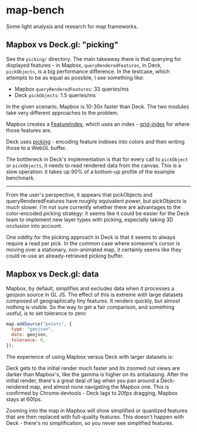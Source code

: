 # map-bench

Some light analysis and research for map frameworks.

## Mapbox vs Deck.gl: "picking"

See the `picking/` directory. The main takeaway there is that
querying for displayed features - in Mapbox, `queryRenderedFeatures`,
in Deck, `pickObjects`, is a big performance difference. In the
testcase, which attempts to be as equal as possible, I see something
like:

- Mapbox `queryRenderedFeatures`: 33 queries/ms
- Deck `pickObjects`: 1.5 queries/ms

In the given scenario, Mapbox is 10-30x faster than Deck. The two
modules take very different approaches to the problem.

Mapbox creates a [FeatureIndex](https://github.com/mapbox/mapbox-gl-js/blob/cd11bcb3838d2011dc686f6888e87671c108cc1d/src/data/feature_index.js),
which uses an index - [grid-index](https://github.com/mapbox/grid-index)
for where those features are.

Deck uses [picking](https://deck.gl/docs/developer-guide/custom-layers/picking) - encoding
feature indexes into colors and then writing those to a WebGL buffer.

The bottleneck in Deck's implementation is that for every call to `pickObject`
or `pickObjects`, it needs to read rendered data from the canvas. This is
a slow operation: it takes up 90% of a bottom-up profile of the example
benchmark.

---

From the user's perspective, it appears that pickObjects and queryRenderedFeatures
have roughly equivalent power, but pickObjects is much slower. I'm not sure currently
whether there are advantages to the color-encoded picking strategy: it seems like
it could be easier for the Deck team to implement new layer types with picking,
especially taking 3D occlusion into account.

One oddity for the picking approach in Deck is that it seems to always require
a read per pick. In the common case where someone's cursor is moving over
a stationary, non-animated map, it certainly seems like they could re-use
an already-retrieved picking buffer.

## Mapbox vs Deck.gl: data

Mapbox, by default, simplifies and excludes data when it processes
a geojson source in GL JS. The effect of this is extreme with large
datasets composed of geographically tiny features. It renders quickly,
but almost nothing is visible. So the way to get a fair comparison, and
something useful, is to set tolerance to zero:

```js
map.addSource("points", {
  type: "geojson",
  data: geojson,
  tolerance: 0,
});
```

The experience of using Mapbox versus Deck with larger datasets is:

Deck gets to the initial render much faster and its zoomed out views
are darker than Mapbox's, like the gamma is higher on its antialiasing.
After the initial render, there's a great deal of lag when you pan
around a Deck-rendered map, and almost none navigating the Mapbox one.
This is confirmed by Chrome devtools - Deck lags to 20fps dragging,
Mapbox stays at 60fps.


Zooming into the map in Mapbox will show simplified or quantized features that
are then replaced with full-quality features. This doesn't happen
with Deck - there's no simplification, so you never see
simplified features.
